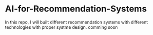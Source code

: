 # AI-for-Recommendation-Systems

In this repo, I will built different recommendation systems with different technologies with proper systme design. comming soon
